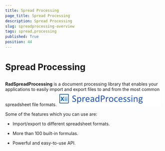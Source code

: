 ```yaml
---
title: Spread Processing
page_title: Spread Processing
description: Spread Processing
slug: spreadprocessing-overview
tags: spread,processing
published: True
position: 44
---
```


# Spread Processing



## 

__RadSpreadProcessing__ is a document processing library that enables your applications to easily import and export files to and from the most common spreadsheet file formats.
        ![spreadprocessing-overview 001](images/spreadprocessing-overview001.png)

Some of the features which you can use are:
        

* Import/export to different spreadsheet formats.
            

* More than 100 built-in formulas.
            

* Powerful and easy-to-use API.
            
